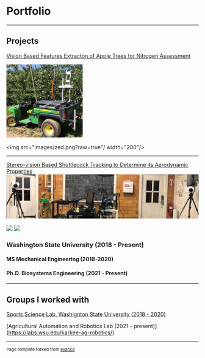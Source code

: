 <meta http-equiv='cache-control' content='no-cache'> 
<meta http-equiv='expires' content='0'> 
<meta http-equiv='pragma' content='no-cache'>

# Portfolio

---

## Projects

[Vision Based Features Extracton of Apple Trees for Nitrogen Assessment ](asd)

<img src="images/gator.jpeg?raw=true" width="200"/>

<img src="images/zed.png?raw=true"/ width="200"/>


---
[Stereo-vision Based Shuttlecock Tracking to Determine its Aerodynamic Properties](https://rex.libraries.wsu.edu/esploro/outputs/99900592359101842)
<img src="images/setup.png?raw=true"/>

<img src="images/axes.jpeg?raw=true" width="200"/>
<img src="images/shuttlecock.jpeg?raw=true" width="200"/>



### Washington State University (2018 - Present)

#### MS Mechanical Engineering (2018-2020)
#### Ph.D. Biosystems Engineering (2021 - Present)
---

## Groups I worked with

[Sports Science Lab, Washignton State University (2018 - 2020)](https://ssl.wsu.edu/)

[Agricultural Automation and Robotics Lab (2021 - present)] (https://labs.wsu.edu/karkee-ag-robotics/)


---
<p style="font-size:11px">Page template forked from <a href="https://github.com/evanca/quick-portfolio">evanca</a></p>
<!-- Remove above link if you don't want to attibute -->
